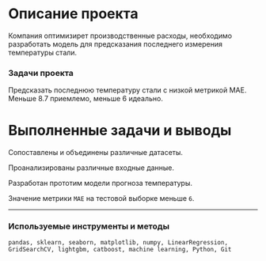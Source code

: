 
# Описание проекта

Компания оптимизирет производственные расходы, необходимо разработать модель для предсказания последнего измерения температуры стали.

### Задачи проекта
Предсказать последнюю температуру стали с низкой метрикой МАЕ. Меньше 8.7 приемлемо, меньше 6 идеально.

# Выполненные задачи и выводы

Сопоставлены и объединены различные датасеты.  

Проанализированы различные входные данные.

Разработан прототим модели прогноза температуры.

Значение метрики `MAE` на тестовой выборке меньше `6`.

---
### Используемые инструменты и методы

`pandas, sklearn, seaborn, matplotlib, numpy, LinearRegression, GridSearchCV, lightgbm, catboost, machine learning, Python, Git`
